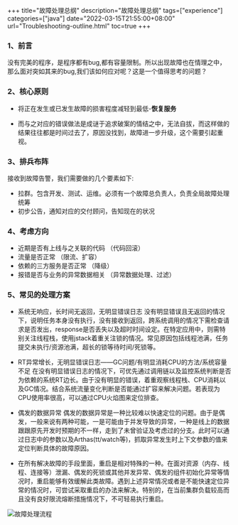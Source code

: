 +++
title="故障处理总纲"
description="故障处理总纲"
tags=["experience"]
categories=["java"]
date="2022-03-15T21:55:00+08:00" 
url="Troubleshooting-outline.html"
toc=true
+++
### 1、前言

没有完美的程序，是程序都有bug,都有容量限制。所以出现故障也在情理之中，那么面对突如其来的bug,我们该如何应对呢？这是一个值得思考的问题？



### 2、核心原则

+ 将正在发生或已发生故障的损害程度减轻到最低-**恢复服务**

+ 而与之对应的错误做法是成谜于追求破案的情结之中，无法自拔，而这样做的结果往往都是时间过去了，原因没找到，故障进一步升级，这个需要引起重视。

  



### 3、排兵布阵

接收到故障告警，我们需要做的几个要素如下:

+ 拉群。包含开发、测试、运维。必须有一个故障总负责人，负责全局故障处理统筹
+ 初步公告，通知对应的交付顾问，告知现在的状况

### 4、考虑方向

+ 近期是否有上线与之关联的代码 （代码回滚）
+ 流量是否正常 （限流、扩容）
+ 依赖的三方服务是否正常 （降级）
+ 报错是否与业务的异常数据相关 （异常数据处理、过滤）



### 5、常见的处理方案

+ 系统无响应，长时间无返回，无明显错误日志
  没有明显错误且无返回的情况下，说明任务本身没有执行，没有接收到返回，跨系统调用的情况下需检查请求是否发出，response是否丢失以及超时时间设定。在特定应用中，则需特别关注线程栈，使用jstack着重关注锁的情况。常见原因包括线程池满，任务提交未执行/资源池满，超长的锁等待时间/死锁等。
+ RT异常增长，无明显错误日志——GC问题/有明显消耗CPU的方法/系统容量不足
  在没有明显错误日志的情况下，可优先通过调用链以及监控系统判断是否为依赖的系统RT边长。由于没有明显的错误，着重观察线程栈、CPU消耗以及GC情况。结合系统流量变化判断是否能通过扩容来解决问题。若表现为CPU使用率很高，可以通过CPU火焰图来定位排查。
+ 偶发的数据异常
  偶发的数据异常是一种比较难以快速定位的问题。由于是偶发，一般来说有两种可能，一是可能由于并发导致的异常，一种是线上的数据跟跟原先开发时预期的不一样，走到了未曾验证及考虑过的分支。此时可以通过日志中的参数以及Arthas(tt/watch等)，抓取异常发生时上下文参数的值来定位判断具体的故障原因。

+ 在所有解决故障的手段里面，重启是相对特殊的一种。在面对资源（内存、线程、连接等）泄漏、偶发的死锁或其他并发异常、偶发的组件初始化异常等情况时，重启能够有效缓解此类故障。遇到上述异常情况或者是不能快速定位异常的情况时，可尝试采取重启的办法来解决。特别的，在当前集群负载较高而且没有良好限流熔断措施情况下，不可轻易执行重启。

![故障处理流程](https://s1.ax1x.com/2020/10/18/0XceyV.jpg)
